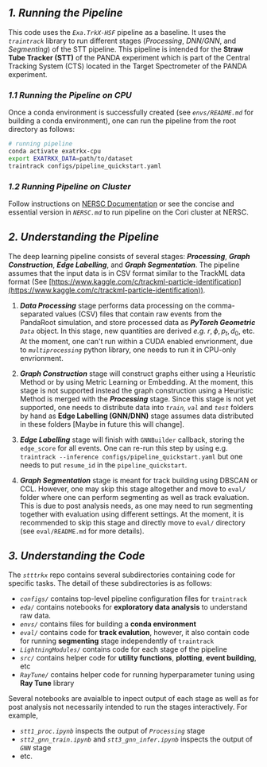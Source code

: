 
## _1. Running the Pipeline_

This code uses the _`Exa.TrkX-HSF`_ pipeline as a baseline. It uses the _`traintrack`_ library to run different stages (_Processing_, _DNN/GNN_, and _Segmenting_) of the STT pipeline. This pipeline is intended for the **Straw Tube Tracker (STT)** of the PANDA experiment which is part of the Central Tracking System (CTS) located in the Target Spectrometer of the PANDA experiment.



### _1.1 Running the Pipeline on CPU_

Once a conda environment is successfully created (see _`envs/README.md`_ for building a conda environment), one can run the pipeline from the root directory as follows:

```bash
# running pipeline
conda activate exatrkx-cpu
export EXATRKX_DATA=path/to/dataset
traintrack configs/pipeline_quickstart.yaml
```

### _1.2 Running Pipeline on Cluster_

Follow instructions on [NERSC Documentation](https://docs.nersc.gov/) or see the concise and essential version in _`NERSC.md`_ to run pipeline on the Cori cluster at NERSC. 


## _2. Understanding the Pipeline_

The deep learning pipeline consists of several stages: **_Processing_**, **_Graph Construction_**, **_Edge Labelling_**, and **_Graph Segmentation_**. The pipeline assumes that the input data is in CSV format similar to the TrackML data format (See [https://www.kaggle.com/c/trackml-particle-identification](https://www.kaggle.com/c/trackml-particle-identification)).

 1. _**Data Processing**_ stage performs data processing on the comma-separated values (CSV) files that contain raw events from the PandaRoot simulation, and store processed data as _**PyTorch Geometric**_ _`Data`_ object. In this stage, new quantities are derived _e.g._ $r, \phi, p_t, d_0$, etc. At the moment, one can't run within a CUDA enabled envrionment, due to _`multiprocessing`_ python library, one needs to run it in CPU-only envrionment.
 
2. _**Graph Construction**_ stage will construct graphs either using a Heuristic Method or by using Metric Learning or Embedding. At the moment, this stage is not supported instead the graph construction using a Heuristic Method is merged with the **_Processing_** stage. Since this stage is not yet supported, one needs to distribute data into _`train`, `val`_ and _`test`_ folders by hand as **Edge Labelling (GNN/DNN)** stage assumes data distributed in these folders [Maybe in future this will change].

3. _**Edge Labelling**_ stage will finish with `GNNBuilder` callback, storing the `edge_score` for all events. One can re-run this step by using e.g. `traintrack --inference configs/pipeline_quickstart.yaml` but one needs to put `resume_id` in the `pipeline_quickstart`.

4. _**Graph Segmentation**_ stage is meant for track building using DBSCAN or CCL. However, one may skip this stage altogether and move to `eval/` folder where one can perform segmenting as well as track evaluation. This is due to post analysis needs, as one may need to run segmenting together with evaluation using different settings. At the moment, it is recommended to skip this stage and directly move to `eval/` directory (see `eval/README.md` for more details).


## _3. Understanding the Code_

The _`stttrkx`_ repo contains several subdirectories containing code for specific tasks. The detail of these subdirectories is as follows:

- _`configs/`_ contains top-level pipeline configuration files for `traintrack`
- _`eda/`_ contains notebooks for **exploratory data analysis** to understand raw data.
- _`envs/`_ contains files for building a **conda environment**
- _`eval/`_ contains code for **track evalution**, however, it also contain code for running **segmenting** stage independently of `traintrack`
- _`LightningModules/`_ contains code for each stage of the pipeline
- _`src/`_ contains helper code for **utility functions**, **plotting**, **event building**, etc
- _`RayTune/`_ contains helper code for running hyperparameter tuning using **Ray Tune** library


Several notebooks are avaialble to inpect output of each stage as well as for post analysis not necessarily intended to run the stages interactively. For example,

- _`stt1_proc.ipynb`_ inspects the output of _`Processing`_ stage
- _`stt2_gnn_train.ipynb`_ and _`stt3_gnn_infer.ipynb`_ inspects the output of _`GNN`_ stage
- etc.

